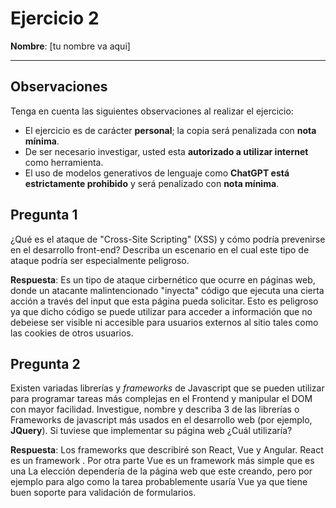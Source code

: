 # Ejercicio 2
**Nombre**: [tu nombre va aqui]

---

## Observaciones
Tenga en cuenta las siguientes observaciones al realizar el ejercicio:

- El ejercicio es de carácter **personal**; la copia será penalizada con **nota mínima**.
- De ser necesario investigar, usted esta **autorizado a utilizar internet** como herramienta.
- El uso de modelos generativos de lenguaje como **ChatGPT está estrictamente prohibido** y será penalizado con **nota mínima**. 

## Pregunta 1

¿Qué es el ataque de "Cross-Site Scripting" (XSS) y cómo podría prevenirse en el desarrollo front-end? Describa un escenario en el cual este tipo de ataque podría ser especialmente peligroso.

**Respuesta**: Es un tipo de ataque cirbernético que ocurre en páginas web, donde un atacante malintencionado "inyecta" código que ejecuta una cierta acción a través del input que esta página pueda solicitar. Esto es peligroso ya que dicho código se puede utilizar para acceder a información que no debeiese ser visible ni accesible para usuarios externos al sitio tales como las cookies de otros usuarios. 

## Pregunta 2
Existen variadas librerías y *frameworks* de Javascript que se pueden utilizar para programar tareas más complejas en el Frontend y manipular el DOM con mayor facilidad. Investigue, nombre y describa 3 de las librerías o Frameworks de javascript más usados en el desarrollo web (por ejemplo, **JQuery**). Si tuviese que implementar su página web ¿Cuál utilizaría?   

**Respuesta**: Los frameworks que describiré son React, Vue y Angular. React es un framework . Por otra parte Vue es un framework más simple que es una La elección dependería de la página web que este creando, pero por ejemplo para algo como la tarea probablemente usaría Vue ya que tiene buen soporte para validación de formularios. 
